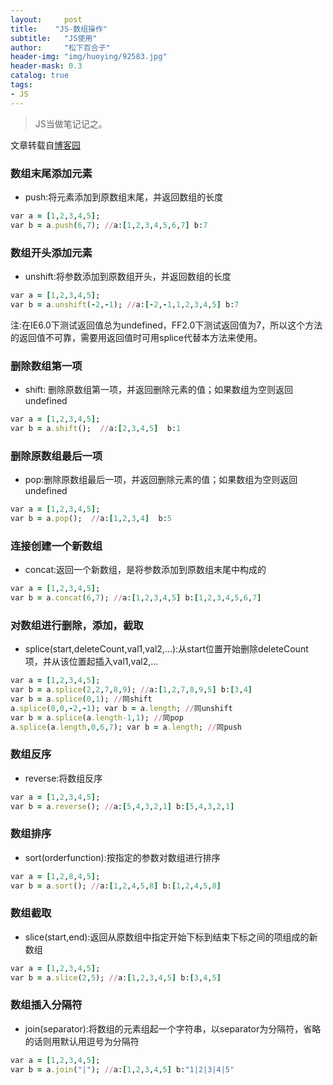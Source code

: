 ```yaml
---
layout:     post
title:    "JS-数组操作"
subtitle:   "JS使用"
author:     "松下百合子"
header-img: "img/huoying/92583.jpg"
header-mask: 0.3
catalog: true
tags:
- JS
---
```


> JS当做笔记记之。

文章转载自[博客园](https://www.cnblogs.com/lzm1989/p/5967815.html) 


### 数组末尾添加元素
-  push:将元素添加到原数组末尾，并返回数组的长度 

```ruby
var a = [1,2,3,4,5];   
var b = a.push(6,7); //a:[1,2,3,4,5,6,7] b:7   
```

### 数组开头添加元素
- unshift:将参数添加到原数组开头，并返回数组的长度 

```ruby
var a = [1,2,3,4,5];   
var b = a.unshift(-2,-1); //a:[-2,-1,1,2,3,4,5] b:7   
```
注:在IE6.0下测试返回值总为undefined，FF2.0下测试返回值为7，所以这个方法的返回值不可靠，需要用返回值时可用splice代替本方法来使用。


### 删除数组第一项
- shift: 删除原数组第一项，并返回删除元素的值；如果数组为空则返回undefined 

```ruby
var a = [1,2,3,4,5];   
var b = a.shift();  //a:[2,3,4,5]  b:1  
```

### 删除原数组最后一项
- pop:删除原数组最后一项，并返回删除元素的值；如果数组为空则返回undefined

```ruby
var a = [1,2,3,4,5];   
var b = a.pop();  //a:[1,2,3,4]  b:5  
```

### 连接创建一个新数组
- concat:返回一个新数组，是将参数添加到原数组末尾中构成的 

```ruby
var a = [1,2,3,4,5];   
var b = a.concat(6,7); //a:[1,2,3,4,5] b:[1,2,3,4,5,6,7]  
```

### 对数组进行删除，添加，截取
- splice(start,deleteCount,val1,val2,...):从start位置开始删除deleteCount项，并从该位置起插入val1,val2,... 

```ruby
var a = [1,2,3,4,5];   
var b = a.splice(2,2,7,8,9); //a:[1,2,7,8,9,5] b:[3,4]   
var b = a.splice(0,1); //同shift   
a.splice(0,0,-2,-1); var b = a.length; //同unshift   
var b = a.splice(a.length-1,1); //同pop   
a.splice(a.length,0,6,7); var b = a.length; //同push    
```

### 数组反序
- reverse:将数组反序   

```ruby
var a = [1,2,3,4,5];   
var b = a.reverse(); //a:[5,4,3,2,1] b:[5,4,3,2,1]     
```

### 数组排序
- sort(orderfunction):按指定的参数对数组进行排序 

```ruby
var a = [1,2,8,4,5];   
var b = a.sort(); //a:[1,2,4,5,8] b:[1,2,4,5,8]     
```


### 数组截取
- slice(start,end):返回从原数组中指定开始下标到结束下标之间的项组成的新数组 

```ruby
var a = [1,2,3,4,5];   
var b = a.slice(2,5); //a:[1,2,3,4,5] b:[3,4,5]       
```

### 数组插入分隔符
- join(separator):将数组的元素组起一个字符串，以separator为分隔符，省略的话则用默认用逗号为分隔符 

```ruby
var a = [1,2,3,4,5];   
var b = a.join("|"); //a:[1,2,3,4,5] b:"1|2|3|4|5"      
```






